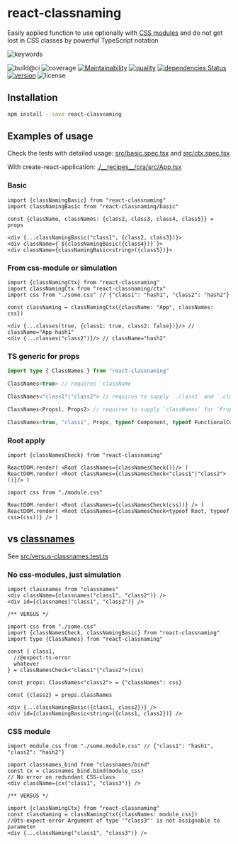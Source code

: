 # react-classnaming

Easily applied function to use optionally with [CSS modules](https://github.com/css-modules/css-modules) and do not get lost in CSS classes by powerful TypeScript notation

![keywords](https://img.shields.io/github/package-json/keywords/askirmas/react-classnaming) 

![build@ci](https://github.com/askirmas/react-classnaming/workflows/build/badge.svg?branch=main)
![coverage](https://img.shields.io/codecov/c/github/askirmas/react-classnaming)
[![Maintainability](https://api.codeclimate.com/v1/badges/6d424425b4bd07a77a43/maintainability)](https://codeclimate.com/github/askirmas/react-classnaming/issues)
[![quailty](https://img.shields.io/scrutinizer/quality/g/askirmas/react-classnaming/main)](https://scrutinizer-ci.com/g/askirmas/react-classnaming/)
[![dependencies Status](https://status.david-dm.org/gh/askirmas/react-classnaming.svg)](https://david-dm.org/askirmas/react-classnaming)
[![version](https://img.shields.io/npm/v/react-classnaming)](https://www.npmjs.com/package/react-classnaming)
![license](https://img.shields.io/npm/l/react-classnaming)

## Installation

```bash
npm install --save react-classnaming
```

## Examples of usage

Check the tests with detailed usage: [src/basic.spec.tsx](./src/basic.spec.tsx) and [src/ctx.spec.tsx](./src/ctx.spec.tsx)

With create-react-application: [./\_\_recipes\_\_/cra/src/App.tsx](./__recipes__/cra/src/App.tsx) 

### Basic

```tsx
import {classNamingBasic} from "react-classnaming"
import classNamingBasic from "react-classnaming/basic"

const {className, classNames: {class2, class3, class4, class5}} = props

<div {...classNamingBasic("class1", {class2, class3})}>
<div className={`${classNamingBasic({class4})}`}>
<div className={classNamingBasic<string>({class5})}>
```

### From css-module or simulation

```tsx
import {classNamingCtx} from "react-classnaming"
import classNamingCtx from "react-classnaming/ctx"
import css from "./some.css" // {"class1": "hash1", "class2": "hash2"}

const classNaming = classNamingCtx({className: "App", classNames: css})

<div {...classes(true, {class1: true, class2: false})}/> // className="App hash1"
<div {...classes("class2")}/> // className="hash2"
```

### TS generic for props 
```ts
import type { ClassNames } from "react-classnaming"

ClassNames<true> // requires `className`

ClassNames<"class1"|"class2"> // requires to supply `.class1` and `.class2`

ClassNames<Props1, Props2> // requires to supply `classNames` for `Props1` and `Props2` 

ClassNames<true, "class1", Props, typeof Component, typeof FunctionalComponent> //requires `className` and to supply `.class1`, `classNames` from `Props`, class component `Component` and function component `FunctionalComponent`
```

### Root apply
```tsx
import {classNamesCheck} from "react-classnaming"

ReactDOM.render( <Root classNames={classNamesCheck()}/> )
ReactDOM.render( <Root classNames={classNamesCheck<"class1"|"class2">()}/> )

import css from "./module.css"

ReactDOM.render( <Root classNames={classNamesCheck(css))} /> )
ReactDOM.render( <Root classNames={classNamesCheck<typeof Root, typeof css>(css))} /> )
```

## vs [classnames](https://github.com/JedWatson/classnames#readme)

See [src/versus-classnames.test.ts](./src/versus-classnames.test.ts)

### No css-modules, just simulation

```tsx
import classnames from "classnames"
<div className={classnames("class1", "class2")} />
<div id={classnames("class1", "class2")} />

/** VERSUS */

import css from "./some.css"
import {classNamesCheck, classNamingBasic} from "react-classnaming"
import type {ClassNames} from "react-classnaming"

const { class1,
  //@expect-ts-error
  whatever
} = classNamesCheck<"class1"|"class2">(css)

const props: ClassNames<"class2"> = {"classNames": css}

const {class2} = props.classNames

<div {...classNamingBasic({class1, class2})} />
<div id={classNamingBasic<string>({class1, class2})} />
```

### CSS module

```tsx
import module_css from "./some.module.css" // {"class1": "hash1", "class2": "hash2"}

import classnames_bind from "classnames/bind"
const cx = classnames_bind.bind(module_css)
// No error on redundant CSS-class
<div className={cx("class1", "class3")} />

/** VERSUS */

import {classNamingCtx} from "react-classnaming"
const classNaming = classNamingCtx({classNames: module_css})
//@ts-expect-error Argument of type '"class3"' is not assignable to parameter
<div {...classNaming("class1", "class3")} />
```
